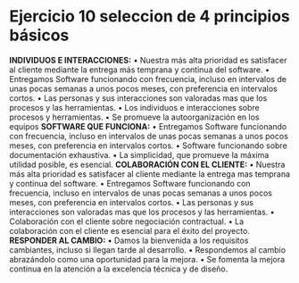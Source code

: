 # Ejercicio 10 seleccion de 4 principios básicos


  **INDIVIDUOS E INTERACCIONES:**
    •	 Nuestra más alta prioridad es satisfacer al cliente mediante la entrega más temprana y continua del software.
    •	Entregamos Software funcionando con frecuencia, incluso en intervalos de unas pocas semanas a unos pocos meses, 	con preferencia en intervalos cortos.
    •	Las personas y sus interacciones son valoradas mas que los procesos y las herramientas.
    •	Los individuos e interacciones sobre procesos y herramientas.
    •	Se promueve la autoorganización en los equipos
  **SOFTWARE QUE FUNCIONA:**
    •	Entregamos Software funcionando con frecuencia, incluso en intervalos de unas pocas semanas a unos pocos meses, 	con preferencia en intervalos cortos.
    •	Software funcionando sobre documentación exhaustiva.
    •	La simplicidad, que promueve la máxima utilidad posible, es esencial.
  **COLABORACIÓN CON EL CLIENTE:**
    •	Nuestra más alta prioridad es satisfacer al cliente mediante la entrega mas temprana y continua del software.
    •	Entregamos Software funcionando con frecuencia, incluso en intervalos de unas pocas semanas a unos pocos meses, 	con preferencia en intervalos cortos.
    •	Las personas y sus interacciones son valoradas mas que los procesos y las herramientas.
    •	Colaboración con el cliente sobre negociación contractual.
    •	La colaboración con el cliente es esencial para el éxito del proyecto.
  **RESPONDER AL CAMBIO:**
    •	Damos la bienvenida a los requisitos cambiantes, incluso si llegan tarde al desarrollo.
    •	Respondemos al cambio abrazándolo como una oportunidad para la mejora.
    •	Se fomenta la mejora continua en la atención a la excelencia técnica y de diseño.
